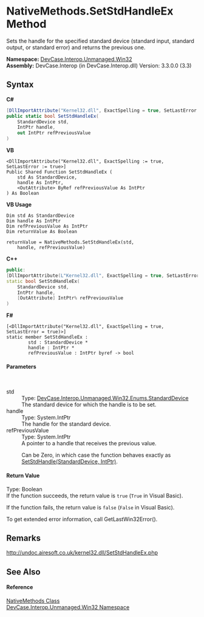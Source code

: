 # NativeMethods.SetStdHandleEx Method 
 

Sets the handle for the specified standard device (standard input, standard output, or standard error) and returns the previous one.

**Namespace:**&nbsp;<a href="N_DevCase_Interop_Unmanaged_Win32">DevCase.Interop.Unmanaged.Win32</a><br />**Assembly:**&nbsp;DevCase.Interop (in DevCase.Interop.dll) Version: 3.3.0.0 (3.3)

## Syntax

**C#**<br />
``` C#
[DllImportAttribute("Kernel32.dll", ExactSpelling = true, SetLastError = true)]
public static bool SetStdHandleEx(
	StandardDevice std,
	IntPtr handle,
	out IntPtr refPreviousValue
)
```

**VB**<br />
``` VB
<DllImportAttribute("Kernel32.dll", ExactSpelling := true, SetLastError := true>]
Public Shared Function SetStdHandleEx ( 
	std As StandardDevice,
	handle As IntPtr,
	<OutAttribute> ByRef refPreviousValue As IntPtr
) As Boolean
```

**VB Usage**<br />
``` VB Usage
Dim std As StandardDevice
Dim handle As IntPtr
Dim refPreviousValue As IntPtr
Dim returnValue As Boolean

returnValue = NativeMethods.SetStdHandleEx(std, 
	handle, refPreviousValue)
```

**C++**<br />
``` C++
public:
[DllImportAttribute(L"Kernel32.dll", ExactSpelling = true, SetLastError = true)]
static bool SetStdHandleEx(
	StandardDevice std, 
	IntPtr handle, 
	[OutAttribute] IntPtr% refPreviousValue
)
```

**F#**<br />
``` F#
[<DllImportAttribute("Kernel32.dll", ExactSpelling = true, SetLastError = true)>]
static member SetStdHandleEx : 
        std : StandardDevice * 
        handle : IntPtr * 
        refPreviousValue : IntPtr byref -> bool 

```


#### Parameters
&nbsp;<dl><dt>std</dt><dd>Type: <a href="T_DevCase_Interop_Unmanaged_Win32_Enums_StandardDevice">DevCase.Interop.Unmanaged.Win32.Enums.StandardDevice</a><br />The standard device for which the handle is to be set.</dd><dt>handle</dt><dd>Type: System.IntPtr<br />The handle for the standard device.</dd><dt>refPreviousValue</dt><dd>Type: System.IntPtr<br />A pointer to a handle that receives the previous value. 

 Can be Zero, in which case the function behaves exactly as <a href="M_DevCase_Interop_Unmanaged_Win32_NativeMethods_SetStdHandle">SetStdHandle(StandardDevice, IntPtr)</a>.</dd></dl>

#### Return Value
Type: Boolean<br />If the function succeeds, the return value is `true` (`True` in Visual Basic). 

 If the function fails, the return value is `false` (`False` in Visual Basic). 

 To get extended error information, call GetLastWin32Error().

## Remarks
<a href="http://undoc.airesoft.co.uk/kernel32.dll/SetStdHandleEx.php" target="_blank">http://undoc.airesoft.co.uk/kernel32.dll/SetStdHandleEx.php</a>

## See Also


#### Reference
<a href="T_DevCase_Interop_Unmanaged_Win32_NativeMethods">NativeMethods Class</a><br /><a href="N_DevCase_Interop_Unmanaged_Win32">DevCase.Interop.Unmanaged.Win32 Namespace</a><br />